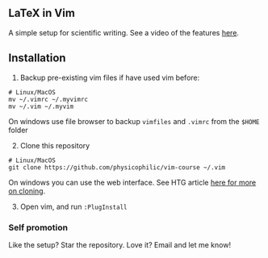 

## LaTeX in Vim

A simple setup for scientific writing.
See a video of the features [here](https://www.youtube.com/watch?v=hpQBHVaFE1I). 


## Installation

1. Backup pre-existing vim files if have used vim before:

```
# Linux/MacOS
mv ~/.vimrc ~/.myvimrc
mv ~/.vim ~/.myvim
```

On windows use file browser to backup `vimfiles` and `.vimrc` from the `$HOME` folder


2. Clone this repository

```
# Linux/MacOS
git clone https://github.com/physicophilic/vim-course ~/.vim
```

On windows you can use the web interface.  See HTG article [here for more on cloning](https://www.howtogeek.com/451360/how-to-clone-a-github-repository/).

3. Open vim, and run `:PlugInstall` 




### Self promotion

Like the setup? Star the repository. Love it? Email and let me know!

